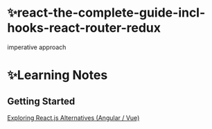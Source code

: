 # ✨react-the-complete-guide-incl-hooks-react-router-redux



  imperative approach 

# ✨Learning Notes

## Getting Started

[Exploring React.js Alternatives (Angular / Vue)](https://academind.com/tutorials/angular-vs-react-vs-vue-my-thoughts/)
